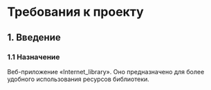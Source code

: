 # Требования к проекту <a name="introduction"></a>
## 1. Введение
### 1.1 Назначение
Bеб-приложение «Internet_library». Оно предназначено для более удобного использования ресурсов библиотеки.
